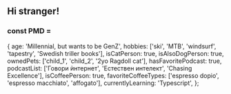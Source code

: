 ## Hi stranger!

### const  PMD  = 
{
  age: 'Millennial, but wants to be GenZ',
  hobbies: ['ski', 'MTB', 'windsurf', 'tapestry', 'Swedish triller books'],
  isCatPerson: true,
  isAlsoDogPerson: true,
  ownedPets: ['child_1', 'child_2', '2yo Ragdoll cat'], 
  hasFavoritePodcast: true,
  podcastList: ['Говори ѝнтернет', 'Естествен интелект', 'Chasing Excellence'],
  isCoffeePerson: true,
  favoriteCoffeeTypes: ['espresso dopio', 'espresso macchiato', 'affogato'],
  currentlyLearning: 'Typescript',
};

<!--
**PMDimitrova/PMDimitrova** is a ✨ _special_ ✨ repository because its `README.md` (this file) appears on your GitHub profile.

Here are some ideas to get you started:

- 🔭 I’m currently working on ...
- 🌱 I’m currently learning ...
- 👯 I’m looking to collaborate on ...
- 🤔 I’m looking for help with ...
- 💬 Ask me about ...
- 📫 How to reach me: ...
- 😄 Pronouns: ...
- ⚡ Fun fact: ...
-->
